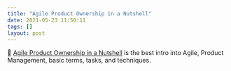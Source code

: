 ```yaml
---
title: "Agile Product Ownership in a Nutshell"
date: 2021-05-23 11:50:11
tags: []
layout: post
---
```


🎥 [Agile Product Ownership in a Nutshell](https://youtu.be/502ILHjX9EE) is the best intro into Agile, Product Management, basic terms, tasks, and techniques.
